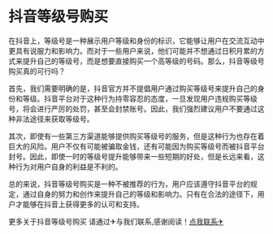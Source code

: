 # 抖音等级号购买

在抖音上，等级号是一种展示用户等级和身份的标识，它能够让用户在交流互动中更具有说服力和影响力。而对于一些用户来说，他们可能并不想通过日积月累的方式来提升自己的等级号，而是想要直接购买一个高等级的号码。那么，抖音等级号购买真的可行吗？

首先，我们需要明确的是，抖音官方并不提倡用户通过购买等级号来提升自己的身份和等级。抖音平台对于这种行为持零容忍的态度，一旦发现用户违规购买等级号，将会进行严厉的处罚，甚至会封禁账号。因此，我们强烈建议用户不要通过这种非法途径来获取等级号。

其次，即使有一些第三方渠道能够提供购买等级号的服务，但是这种行为也存在着巨大的风险。用户不仅有可能被骗取金钱，还有可能因为购买等级号而被抖音平台封号。因此，即使一时的等级号提升能够带来一些短期的好处，但是长远来看，这种行为对用户自身的利益是不利的。

总的来说，抖音等级号购买是一种不被推荐的行为，用户应该遵守抖音平台的规定，通过自身的努力和创作来提升自己的等级和影响力。只有在合法的途径下，用户才能够在抖音上获得更多的认可和支持。

更多关于抖音等级号购买 请通过✈与我们联系,感谢阅读！[点我联系✈](https://qa.G208.com)